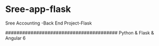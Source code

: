 # Sree-app-flask
Sree Accounting -Back End Project-Flask

########################################
Python & Flask & Angular 6
